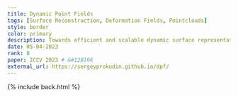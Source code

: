 ```yaml
---
title: Dynamic Point Fields
tags: [Surface Reconstruction, Deformation Fields, Pointclouds]
style: border
color: primary
description: Towards efficient and scalable dynamic surface representations
date: 05-04-2023
rank: 8
paper: ICCV 2023 # &#128196
external_url: https://sergeyprokudin.github.io/dpf/
---
```


{% include back.html %}